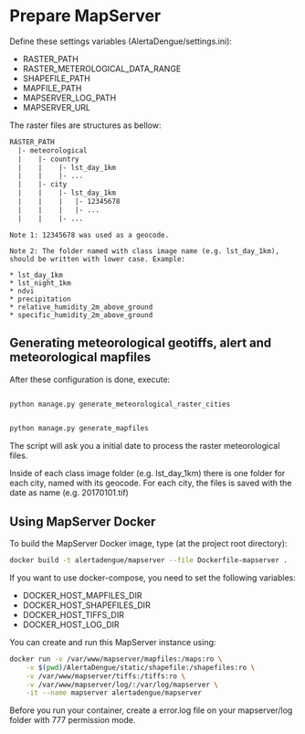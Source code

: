 # Prepare MapServer

Define these settings variables (AlertaDengue/settings.ini):

* RASTER_PATH
* RASTER_METEROLOGICAL_DATA_RANGE
* SHAPEFILE_PATH
* MAPFILE_PATH
* MAPSERVER_LOG_PATH
* MAPSERVER_URL

The raster files are structures as bellow:

```txt
RASTER_PATH
  |- meteorological
  |    |- country
  |    |    |- lst_day_1km
  |    |    |- ...
  |    |- city
  |    |    |- lst_day_1km
  |    |    |   |- 12345678
  |    |    |   |- ...
  |    |    |- ...
```

```
Note 1: 12345678 was used as a geocode.
```

```
Note 2: The folder named with class image name (e.g. lst_day_1km),
should be written with lower case. Example:

* lst_day_1km
* lst_night_1km
* ndvi
* precipitation
* relative_humidity_2m_above_ground
* specific_humidity_2m_above_ground
```


## Generating meteorological geotiffs, alert and meteorological mapfiles

After these configuration is done, execute:

```sh

python manage.py generate_meteorological_raster_cities
```

```sh

python manage.py generate_mapfiles
```

The script will ask you a initial date to process the raster meteorological 
files.

Inside of each class image folder (e.g. lst_day_1km) there is one folder for 
each city, named with its geocode. For each city, the files is saved with the 
date as name (e.g. 20170101.tif)


## Using MapServer Docker

To build the MapServer Docker image, type (at the project root directory):

```sh
docker build -t alertadengue/mapserver --file Dockerfile-mapserver .
```

If you want to use docker-compose, you need to set the following variables:

* DOCKER_HOST_MAPFILES_DIR
* DOCKER_HOST_SHAPEFILES_DIR
* DOCKER_HOST_TIFFS_DIR
* DOCKER_HOST_LOG_DIR

You can create and run this MapServer instance using:

```sh
docker run -v /var/www/mapserver/mapfiles:/maps:ro \
    -v $(pwd)/AlertaDengue/static/shapefile:/shapefiles:ro \
    -v /var/www/mapserver/tiffs:/tiffs:ro \
    -v /var/www/mapserver/log/:/var/log/mapserver \
    -it --name mapserver alertadengue/mapserver
```

Before you run your container, create a error.log file on your mapserver/log folder with 777 permission mode.
